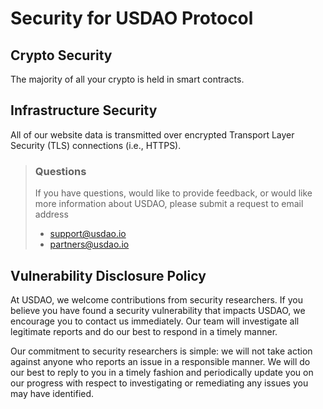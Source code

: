 # Security for USDAO Protocol

## Crypto Security

The majority of all your crypto is held in smart contracts.

## Infrastructure Security

All of our website data is transmitted over encrypted Transport Layer Security \(TLS\) connections \(i.e., HTTPS\).

> ### Questions
>
> If you have questions, would like to provide feedback, or would like more information about USDAO, please submit a request to email address 
>
> * support@usdao.io
> * partners@usdao.io

## Vulnerability Disclosure Policy

At USDAO, we welcome contributions from security researchers. If you believe you have found a security vulnerability that impacts USDAO, we encourage you to contact us immediately. Our team will investigate all legitimate reports and do our best to respond in a timely manner.

Our commitment to security researchers is simple: we will not take action against anyone who reports an issue in a responsible manner. We will do our best to reply to you in a timely fashion and periodically update you on our progress with respect to investigating or remediating any issues you may have identified.

